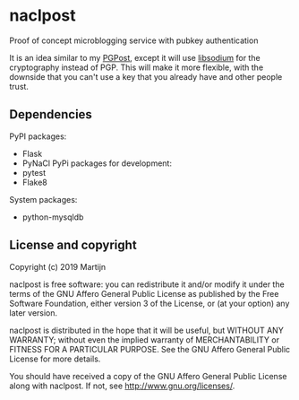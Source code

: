 # naclpost

Proof of concept microblogging service with pubkey authentication

It is an idea similar to my [PGPost](https://github.com/Tijndagamer/PGPost), except it
will use [libsodium](https://github.com/jedisct1/libsodium) for the cryptography instead
of PGP. This will make it more flexible, with the downside that you can't use a key that
you already have and other people trust.

## Dependencies

PyPI packages:
* Flask
* PyNaCl
PyPi packages for development:
* pytest
* Flake8

System packages:
* python-mysqldb

## License and copyright

Copyright (c) 2019 Martijn

naclpost is free software: you can redistribute it and/or modify
it under the terms of the GNU Affero General Public License as published by
the Free Software Foundation, either version 3 of the License, or
(at your option) any later version.

naclpost is distributed in the hope that it will be useful,
but WITHOUT ANY WARRANTY; without even the implied warranty of
MERCHANTABILITY or FITNESS FOR A PARTICULAR PURPOSE.  See the
GNU Affero General Public License for more details.

You should have received a copy of the GNU Affero General Public License
along with naclpost.  If not, see <http://www.gnu.org/licenses/>.
